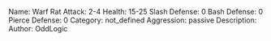 Name: Warf Rat
Attack: 2-4
Health: 15-25
Slash Defense: 0
Bash Defense: 0
Pierce Defense: 0
Category: not_defined
Aggression: passive
Description:
Author: OddLogic